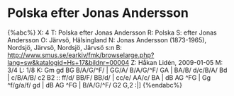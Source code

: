 # Polska efter Jonas Andersson

{%abc%}
X: 4
T: Polska efter Jonas Andersson
R: Polska
S: efter Jonas Andersson
O: Järvsö, Hälsingland
N: Jonas Andersson (1873-1965), Nordsjö, Järvsö, Nordsjö, Järvsö s:n
B: http://www.smus.se/earkiv/fmk/browselarge.php?lang=sw&katalogid=Hs+17&bildnr=00004
Z: Håkan Lidén, 2009-01-05
M: 3/4
L: 1/8
K: Gm
gd BG B/A/G/^F/ | GG/A/ B/A/G/^F/ GA | BA/B/ d/c/B/A/ Bd | 
c/B/A/B/ c2 B2 :: ff/d/ BB/F/ BB/d/ | cc/e/ AA/c/ BA | dB AG ^FG | 
Gg ^f/g/a/f/ gd | dB AG ^FG | B/A/G/^F/ G2 G,2 :|]
{%endabc%}

